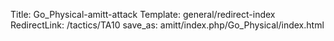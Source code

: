 Title: Go_Physical-amitt-attack
Template: general/redirect-index
RedirectLink: /tactics/TA10
save_as: amitt/index.php/Go_Physical/index.html